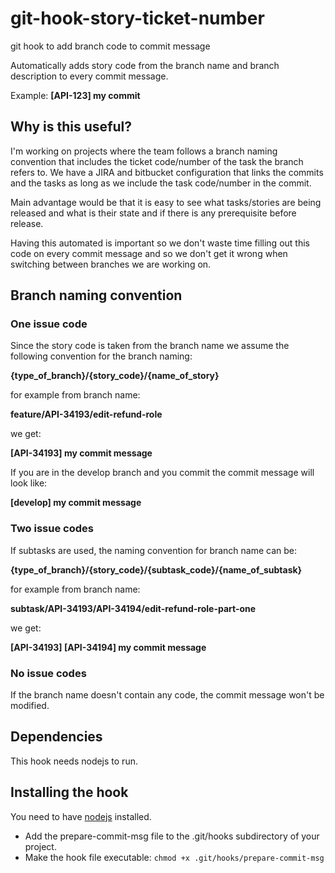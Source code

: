 # git-hook-story-ticket-number
git hook to add branch code to commit message

Automatically adds story code from the branch name and branch description to every commit message.

Example: **[API-123] my commit**

## Why is this useful?
I'm working on projects where the team follows a branch naming convention that includes the ticket code/number of the task the branch refers to. We have a JIRA and bitbucket configuration that links the commits and the tasks as long as we include the task code/number in the commit.

Main advantage would be that it is easy to see what tasks/stories are being released and what is their state and if there is any prerequisite before release.

Having this automated is important so we don't waste time filling out this code on every commit message and so we don't get it wrong when switching between branches we are working on.

## Branch naming convention

### One issue code

Since the story code is taken from the branch name we assume the following convention for the branch naming:

**{type_of_branch}/{story_code}/{name_of_story}**

for example from branch name:

**feature/API-34193/edit-refund-role**

we get:

**[API-34193] my commit message**

If you are in the develop branch and you commit the commit message will look like:

**[develop] my commit message**

### Two issue codes

If subtasks are used, the naming convention for branch name can be:

**{type_of_branch}/{story_code}/{subtask_code}/{name_of_subtask}**

for example from branch name:

**subtask/API-34193/API-34194/edit-refund-role-part-one**

we get:

**[API-34193] [API-34194] my commit message**

### No issue codes

If the branch name doesn't contain any code, the commit message won't be modified.

## Dependencies

This hook needs nodejs to run.

## Installing the hook

You need to have [nodejs](https://nodejs.org/en/) installed.

- Add the prepare-commit-msg file to the .git/hooks subdirectory of your project.
- Make the hook file executable: ```chmod +x .git/hooks/prepare-commit-msg```
